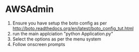 AWSAdmin
========

1) Ensure you have setup the boto config as per http://boto.readthedocs.org/en/latest/boto_config_tut.html
2) run the main applciation "python Application.py"
3) Select the options as per the menu system 
4) Follow onscreen prompts


